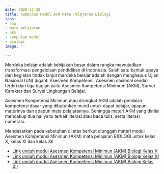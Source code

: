 ```yaml
---
date: 2020-12-20
title: Kumpulan Modul AKM Mata Pelajaran Biologi
tags:
- sma
- mata pelajaran
- akm
- kumpulan modul
- biologi
image: ''

---
```

Merdeka belajar adalah kebijakan besar dalam rangka mewujudkan transformasi pengelolaan pendidikan di Indonesia. Salah satu bentuk upaya dan kegiatan tindak lanjut merdeka belajar adalah dengan menghapus Ujian Nasional (UN) diganti Asesmen Kompetensi. Asesmen nasional sendiri terdiri dari tiga bagian yaitu Asesmen Kompetensi Minimum (AKM), Survei Karakter dan Survei Lingkungan Belajar.   
  
Asesmen Kompetensi Minimun atau disingkat AKM adalah penilaian kompetensi dasar yang dibutuhkan murid untuk dapat belajar, apapun materinya dan apapun mata pelajarannya. Sehingga materi AKM yang dinilai mencakup dua hal yaitu terkait literasi atau baca tulis, serta literasi numerasi.   
  
Mendasarkan pada kebutuhan di atas berikut diunggah materi modul Asesmen Kompetensi Minimun (AKM) mata pelajaran BIOLOGI untuk kelas X, kelas XI dan kelas XII.

* [Link unduh modul Asesmen Kompetensi Minimun (AKM) Biologi Kelas X](https://drive.google.com/drive/folders/1U1wODhCPonZjOcrjnAkD2gRUHmFzzCIe?usp=sharing)
* [Link unduh modul Asesmen Kompetensi Minimun (AKM) Biologi Kelas XI](https://drive.google.com/drive/folders/18xYn3H9MXF1OuLKQrqgA2JgxUYGfkuhC?usp=sharing)
* [Link unduh modul Asesmen Kompetensi Minimun (AKM) Biologi Kelas XII](https://drive.google.com/drive/folders/1UTEWV02O8Tnrh7nVXY9pHk6LtBCSL58-?usp=sharing)